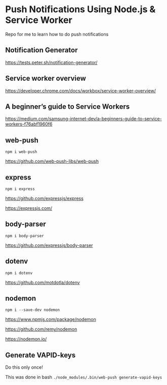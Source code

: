 # Push Notifications Using Node.js & Service Worker

Repo for me to learn how to do push notifications

## Notification Generator

<https://tests.peter.sh/notification-generator/>

## Service worker overview

<https://developer.chrome.com/docs/workbox/service-worker-overview/>

## A beginner’s guide to Service Workers

<https://medium.com/samsung-internet-dev/a-beginners-guide-to-service-workers-f76abf1960f6>

## web-push

`npm i web-push`

<https://github.com/web-push-libs/web-push>

## express

`npm i express`

<https://github.com/expressjs/express>

<https://expressjs.com/>

## body-parser

`npm i body-parser`

<https://github.com/expressjs/body-parser>

## dotenv

`npm i dotenv`

<https://github.com/motdotla/dotenv>

## nodemon

`npm i --save-dev nodemon`

<https://www.npmjs.com/package/nodemon>

<https://github.com/remy/nodemon>

<https://nodemon.io/>

## Generate VAPID-keys

Do this only once!

This was done in bash
`./node_modules/.bin/web-push generate-vapid-keys`
